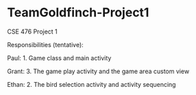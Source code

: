 # TeamGoldfinch-Project1
CSE 476 Project 1

Responsibilities (tentative):

Paul: 1. Game class and main activity

Grant: 3. The game play activity and the game area custom view

Ethan: 2. The bird selection activity and activity sequencing
